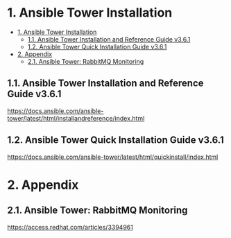 # 1. Ansible Tower Installation 

<!-- TOC orderedlist:true -->

- [1. Ansible Tower Installation](#1-ansible-tower-installation)
  - [1.1. Ansible Tower Installation and Reference Guide v3.6.1](#11-ansible-tower-installation-and-reference-guide-v361)
  - [1.2. Ansible Tower Quick Installation Guide v3.6.1](#12-ansible-tower-quick-installation-guide-v361)
- [2. Appendix](#2-appendix)
  - [2.1. Ansible Tower: RabbitMQ Monitoring](#21-ansible-tower-rabbitmq-monitoring)

<!-- /TOC -->

## 1.1. Ansible Tower Installation and Reference Guide v3.6.1

https://docs.ansible.com/ansible-tower/latest/html/installandreference/index.html

## 1.2. Ansible Tower Quick Installation Guide v3.6.1

https://docs.ansible.com/ansible-tower/latest/html/quickinstall/index.html

# 2. Appendix

## 2.1. Ansible Tower: RabbitMQ Monitoring
https://access.redhat.com/articles/3394961